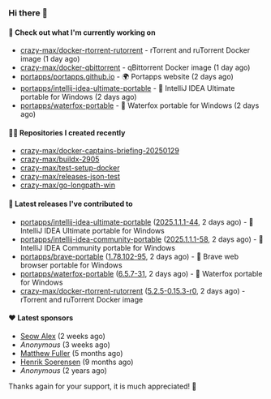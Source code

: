 ### Hi there 👋

#### 👷 Check out what I'm currently working on

- [crazy-max/docker-rtorrent-rutorrent](https://github.com/crazy-max/docker-rtorrent-rutorrent) - rTorrent and ruTorrent Docker image (1 day ago)
- [crazy-max/docker-qbittorrent](https://github.com/crazy-max/docker-qbittorrent) - qBittorrent Docker image (1 day ago)
- [portapps/portapps.github.io](https://github.com/portapps/portapps.github.io) - 🌍 Portapps website (2 days ago)
- [portapps/intellij-idea-ultimate-portable](https://github.com/portapps/intellij-idea-ultimate-portable) - 🚀 IntelliJ IDEA Ultimate portable for Windows  (2 days ago)
- [portapps/waterfox-portable](https://github.com/portapps/waterfox-portable) - 🚀 Waterfox portable for Windows  (2 days ago)

#### 👨‍💻 Repositories I created recently

- [crazy-max/docker-captains-briefing-20250129](https://github.com/crazy-max/docker-captains-briefing-20250129)
- [crazy-max/buildx-2905](https://github.com/crazy-max/buildx-2905)
- [crazy-max/test-setup-docker](https://github.com/crazy-max/test-setup-docker)
- [crazy-max/releases-json-test](https://github.com/crazy-max/releases-json-test)
- [crazy-max/go-longpath-win](https://github.com/crazy-max/go-longpath-win)

#### 🚀 Latest releases I've contributed to

- [portapps/intellij-idea-ultimate-portable](https://github.com/portapps/intellij-idea-ultimate-portable) ([2025.1.1.1-44](https://github.com/portapps/intellij-idea-ultimate-portable/releases/tag/2025.1.1.1-44), 2 days ago) - 🚀 IntelliJ IDEA Ultimate portable for Windows 
- [portapps/intellij-idea-community-portable](https://github.com/portapps/intellij-idea-community-portable) ([2025.1.1.1-58](https://github.com/portapps/intellij-idea-community-portable/releases/tag/2025.1.1.1-58), 2 days ago) - 🚀 IntelliJ IDEA Community portable for Windows
- [portapps/brave-portable](https://github.com/portapps/brave-portable) ([1.78.102-95](https://github.com/portapps/brave-portable/releases/tag/1.78.102-95), 2 days ago) - 🚀 Brave web browser portable for Windows
- [portapps/waterfox-portable](https://github.com/portapps/waterfox-portable) ([6.5.7-31](https://github.com/portapps/waterfox-portable/releases/tag/6.5.7-31), 2 days ago) - 🚀 Waterfox portable for Windows 
- [crazy-max/docker-rtorrent-rutorrent](https://github.com/crazy-max/docker-rtorrent-rutorrent) ([5.2.5-0.15.3-r0](https://github.com/crazy-max/docker-rtorrent-rutorrent/releases/tag/5.2.5-0.15.3-r0), 2 days ago) - rTorrent and ruTorrent Docker image

#### ❤️ Latest sponsors
- [Seow Alex](https://github.com/seowalex) (2 weeks ago)
- _Anonymous_ (3 weeks ago)
- [Matthew Fuller](https://github.com/mathematics333) (5 months ago)
- [Henrik Soerensen](https://github.com/hsoerensen) (9 months ago)
- _Anonymous_ (2 years ago)

Thanks again for your support, it is much appreciated! 🙏
